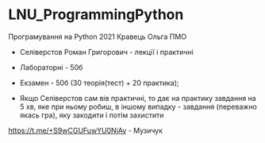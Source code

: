 # LNU_ProgrammingPython
Програмування на Python 2021 Кравець Ольга ПМО

- Селіверстов Роман Григорович - лекції і практичні

- Лабораторні - 50б
- Екзамен - 50б (30 теорія(тест) + 20 практика);
- Якщо Селіверстов сам вів практичні, то дає на практику завдання на 5 хв, яке при ньому робиш, в іншому випадку - завдання (переважно якась гра), яку закодити і потім захистити


https://t.me/+S9wCGUFuwYU0NjAy - Музичук
